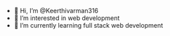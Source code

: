 - 👋 Hi, I’m @Keerthivarman316
- 👀 I’m interested in web development
- 🌱 I’m currently learning full stack web development 

<!---
Keerthivarman316/Keerthivarman316 is a ✨ special ✨ repository because its `README.md` (this file) appears on your GitHub profile.
You can click the Preview link to take a look at your changes.
--->
